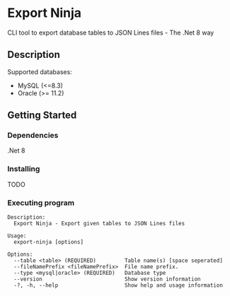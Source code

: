 # Export Ninja

CLI tool to export database tables to JSON Lines files - The .Net 8 way

## Description

Supported databases:
  * MySQL (<=8.3)
  * Oracle (>= 11.2)

## Getting Started

### Dependencies

.Net 8

### Installing

TODO

### Executing program

```
Description:
  Export Ninja - Export given tables to JSON Lines files

Usage:
  export-ninja [options]

Options:
  --table <table> (REQUIRED)         Table name(s) [space seperated]
  --fileNamePrefix <fileNamePrefix>  File name prefix.
  --type <mysql|oracle> (REQUIRED)   Database type
  --version                          Show version information
  -?, -h, --help                     Show help and usage information
```
